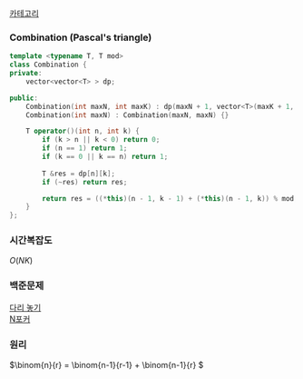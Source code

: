 [카테고리](/README.md)
### Combination (Pascal's triangle)
```cpp
template <typename T, T mod>
class Combination {
private:
    vector<vector<T> > dp;

public:
    Combination(int maxN, int maxK) : dp(maxN + 1, vector<T>(maxK + 1, -1)) {}
    Combination(int maxN) : Combination(maxN, maxN) {}

    T operator()(int n, int k) {
        if (k > n || k < 0) return 0;
        if (n == 1) return 1;
        if (k == 0 || k == n) return 1;
        
        T &res = dp[n][k];
        if (~res) return res;

        return res = ((*this)(n - 1, k - 1) + (*this)(n - 1, k)) % mod;
    }
};
```
### 시간복잡도 
$O(N K)$   

### 백준문제
[다리 놓기](https://www.acmicpc.net/problem/1010)   
[N포커](https://www.acmicpc.net/problem/16565)   

### 원리
$\binom{n}{r} = \binom{n-1}{r-1} + \binom{n-1}{r} $
